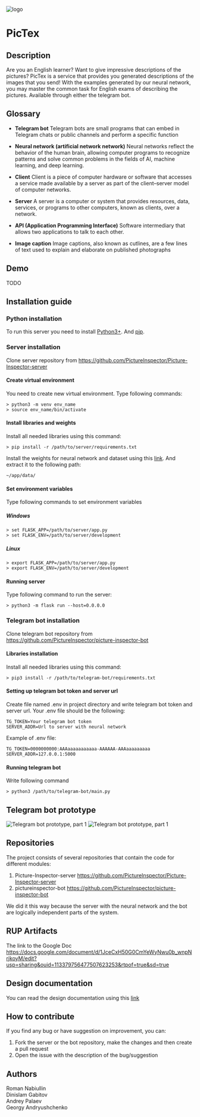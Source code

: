 ![logo](pictex.png "logo")

# PicTex
## Description
Are you an English learner? Want to give impressive descriptions of the pictures? 
PicTex is a service that provides you generated descriptions of the images that you send!
With the examples generated by our neural network, you may master the common task for English exams of describing the pictures.
Available through either the telegram bot.  

## Glossary
- __Telegram bot__
    Telegram bots are small programs that can embed in Telegram chats or public channels and perform a specific function
- __Neural network (artificial network network)__
    Neural networks reflect the behavior of the human brain, allowing computer programs to recognize patterns and solve common problems in the fields of AI, machine learning, and deep learning.

- __Client__
    Client is a piece of computer hardware or software that accesses a service made available by a server as part of the client–server model of computer networks.
- __Server__
    A server is a computer or system that provides resources, data, services, or programs to other computers, known as clients, over a network.
- __API (Application Programming Interface)__
    Software intermediary that allows two applications to talk to each other.
- __Image caption__
    Image captions, also known as cutlines, are a few lines of text used to explain and elaborate on published photographs
  
## Demo
TODO

## Installation guide

### Python installation

To run this server you need to install [Python3+](https://realpython.com/installing-python/).
And [pip](https://pip.pypa.io/en/stable/installation/).

### Server installation

Clone server repository from https://github.com/PictureInspector/Picture-Inspector-server

#### Create virtual environment

You need to create new virtual environment. Type following commands:
```shell script
> python3 -m venv env_name
> source env_name/bin/activate
```

#### Install libraries and weights

Install all needed libraries using this command:
```shell script
> pip install -r /path/to/server/requirements.txt
```
Install the weights for neural network and dataset using this [link](https://drive.google.com/file/d/1mj239x6k7s1S5kljo-3hoyXEro5kKfRE/view?usp=sharing). And extract it to the following path:
```shell script
~/app/data/
```

#### Set environment variables

Type following commands to set environment variables

##### Windows

```shell
> set FLASK_APP=/path/to/server/app.py
> set FLASK_ENV=/path/to/server/development
```

##### Linux

```shell
> export FLASK_APP=/path/to/server/app.py
> export FLASK_ENV=/path/to/server/development
```

#### Running server

Type following command to run the server:
```shell script
> python3 -m flask run --host=0.0.0.0
```

### Telegram bot installation
 
Clone telegram bot repository from https://github.com/PictureInspector/picture-inspector-bot

#### Libraries installation
Install all needed libraries using this command:
```shell script
> pip3 install -r /path/to/telegram-bot/requirements.txt
```

#### Setting up telegram bot token and server url

Create file named .env in project directory and write telegram bot token and server url. Your .env file should be the following:

```text
TG_TOKEN=Your telegram bot token
SERVER_ADDR=Url to server with neural network
```

Example of .env file:

```text
TG_TOKEN=0000000000:AAAaaaaaaaaaaa-AAAAAA-AAAaaaaaaaaa
SERVER_ADDR=127.0.0.1:5000
```

#### Running telegram bot

Write following command

```shell script
> python3 /path/to/telegram-bot/main.py
```

## Telegram bot prototype
![Telegram bot prototype, part 1](bot_prototype1.png "Telegram bot prototype, part 1")
![Telegram bot prototype, part 1](bot_prototype2.png "Telegram bot prototype, part 1")

## Repositories
The project consists of several repositories that contain the code for different modules:
1. Picture-Inspector-server
https://github.com/PictureInspector/Picture-Inspector-server
2. pictureinspector-bot
https://github.com/PictureInspector/picture-inspector-bot
   
We did it this way because the server with the neural network and the bot are logically independent parts of the system.

## RUP Artifacts
The link to the Google Doc
https://docs.google.com/document/d/1JceCxH50G0CmYeWyNwu0b_wnpNrjkoyM/edit?usp=sharing&ouid=113379756477507623253&rtpof=true&sd=true

## Design documentation
You can read the design documentation using this [link](Documentation.md)

## How to contribute
If you find any bug or have suggestion on improvement, you can:
1. Fork the server or the bot repository, make the changes and then create a pull request
2. Open the issue with the description of the bug/suggestion

## Authors
Roman Nabiullin  
Dinislam Gabitov  
Andrey Palaev  
Georgy Andryushchenko  


